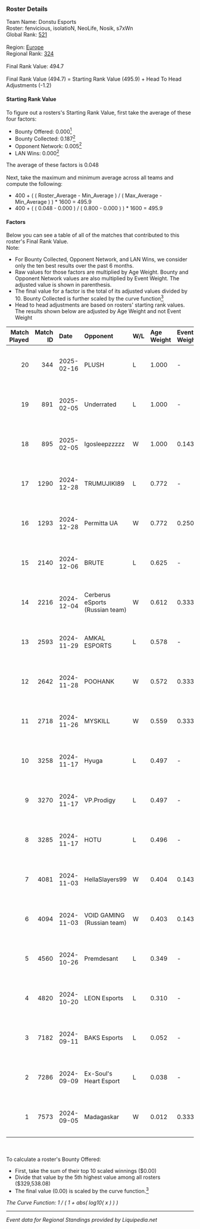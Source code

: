 ### Roster Details<br />
Team Name: Donstu Esports<br />
Roster: fenvicious, isolatioN, NeoLife, Nosik, s7xWn<br />
Global Rank: [521](../standings_global.md)<br />
<br />
Region: [Europe]( ../standings_europe.md)<br />
Regional Rank: [324]( ../standings_europe.md)<br />
<br />
Final Rank Value:  494.7<br />
<br />
Final Rank Value (494.7) = Starting Rank Value (495.9) + Head To Head Adjustments (-1.2)<br />

#### Starting Rank Value<br />
To figure out a rosters's Starting Rank Value, first take the average of these four factors:<br />
- Bounty Offered: 0.000[<sup>1</sup>](#table2)
- Bounty Collected: 0.187[<sup>2</sup>](#table1)
- Opponent Network: 0.005[<sup>2</sup>](#table1)
- LAN Wins: 0.000[<sup>2</sup>](#table1)

The average of these factors is 0.048<br />
<br />
Next, take the maximum and minimum average across all teams and compute the following:<br />
- 400 + ( ( Roster_Average - Min_Average ) / ( Max_Average - Min_Average ) ) * 1600 = 495.9
- 400 + ( ( 0.048 - 0.000 ) / ( 0.800 - 0.000 ) ) * 1600 = 495.9


#### Factors<br />
Below you can see a table of all of the matches that contributed to this roster's Final Rank Value.<br />
Note:<br />

- For Bounty Collected, Opponent Network, and LAN Wins, we consider only the ten best results over the past 6 months.
- Raw values for those factors are multiplied by Age Weight. Bounty and Opponent Network values are also multiplied by Event Weight. The adjusted value is shown in parenthesis.
- The final value for a factor is the total of its adjusted values divided by 10. Bounty Collected is further scaled by the curve function[<sup>3</sup>](#curveFunction)
- Head to head adjustments are based on rosters' starting rank values. The results shown below are adjusted by Age Weight and not Event Weight
<span id="table1"></span><br />


| Match Played | Match ID | Date       | Opponent                        | W/L | Age Weight | Event Weight | Bounty Collected | Opponent Network | LAN Wins  | H2H Adj. | Roster                                       |
| -: | -: | :- | :- | :- | :- | :- | :- | :- | :- | -: | :- |
|           20 |      344 | 2025-02-16 | PLUSH                           | L   | 1.000      | -            | -                | -                | -         |   -19.74 | fenvicious, isolatioN, NeoLife, Nosik, s7xWn |
|           19 |      891 | 2025-02-05 | Underrated                      | L   | 1.000      | -            | -                | -                | -         |    -9.45 | fenvicious, isolatioN, NeoLife, Nosik, s7xWn |
|           18 |      895 | 2025-02-05 | Igosleepzzzzz                   | W   | 1.000      | 0.143        | 0.000 (0.000)    | 0.000 (0.000)    | 0 (0.000) |    10.49 | fenvicious, isolatioN, NeoLife, Nosik, s7xWn |
|           17 |     1290 | 2024-12-28 | TRUMUJIKI89                     | L   | 0.772      | -            | -                | -                | -         |    -8.13 | fenvicious, isolatioN, NeoLife, Nosik, s7xWn |
|           16 |     1293 | 2024-12-28 | Permitta UA                     | W   | 0.772      | 0.250        | 0.000 (0.000)    | 0.000 (0.000)    | 0 (0.000) |     8.23 | fenvicious, isolatioN, NeoLife, Nosik, s7xWn |
|           15 |     2140 | 2024-12-06 | BRUTE                           | L   | 0.625      | -            | -                | -                | -         |    -4.84 | isolatioN, NeoLife, Nosik, s7xWn, V0ider     |
|           14 |     2216 | 2024-12-04 | Cerberus eSports (Russian team) | W   | 0.612      | 0.333        | 0.000 (0.000)    | 0.080 (0.016)    | 0 (0.000) |    11.95 | isolatioN, NeoLife, Nosik, s7xWn, V0ider     |
|           13 |     2593 | 2024-11-29 | AMKAL ESPORTS                   | L   | 0.578      | -            | -                | -                | -         |    -2.96 | isolatioN, NeoLife, Nosik, s7xWn, V0ider     |
|           12 |     2642 | 2024-11-28 | POOHANK                         | W   | 0.572      | 0.333        | 0.000 (0.000)    | 0.015 (0.003)    | 0 (0.000) |    10.84 | isolatioN, NeoLife, Nosik, s7xWn, V0ider     |
|           11 |     2718 | 2024-11-26 | MYSKILL                         | W   | 0.559      | 0.333        | 0.002 (0.000)    | 0.127 (0.024)    | 0 (0.000) |    13.29 | isolatioN, NeoLife, Nosik, s7xWn, V0ider     |
|           10 |     3258 | 2024-11-17 | Hyuga                           | L   | 0.497      | -            | -                | -                | -         |    -6.77 | isolatioN, NeoLife, Nosik, s7xWn, V0ider     |
|            9 |     3270 | 2024-11-17 | VP.Prodigy                      | L   | 0.497      | -            | -                | -                | -         |    -8.28 | isolatioN, NeoLife, Nosik, s7xWn, V0ider     |
|            8 |     3285 | 2024-11-17 | HOTU                            | L   | 0.496      | -            | -                | -                | -         |    -3.93 | isolatioN, NeoLife, Nosik, s7xWn, V0ider     |
|            7 |     4081 | 2024-11-03 | HellaSlayers99                  | W   | 0.404      | 0.143        | 0.000 (0.000)    | 0.046 (0.003)    | 0 (0.000) |     7.98 | isolatioN, NeoLife, Nosik, s7xWn, V0ider     |
|            6 |     4094 | 2024-11-03 | VOID GAMING (Russian team)      | W   | 0.403      | 0.143        | 0.000 (0.000)    | 0.027 (0.002)    | 0 (0.000) |     5.94 | isolatioN, NeoLife, Nosik, s7xWn, V0ider     |
|            5 |     4560 | 2024-10-26 | Premdesant                      | L   | 0.349      | -            | -                | -                | -         |    -3.11 | isolatioN, NeoLife, Nosik, s7xWn, V0ider     |
|            4 |     4820 | 2024-10-20 | LEON Esports                    | L   | 0.310      | -            | -                | -                | -         |    -1.71 | isolatioN, NeoLife, Nosik, s7xWn, V0ider     |
|            3 |     7182 | 2024-09-11 | BAKS Esports                    | L   | 0.052      | -            | -                | -                | -         |    -0.76 | isolatioN, NeoLife, Nosik, s7xWn, V0ider     |
|            2 |     7286 | 2024-09-09 | Ex-Soul's Heart Esport          | L   | 0.038      | -            | -                | -                | -         |    -0.39 | isolatioN, NeoLife, Nosik, s7xWn, V0ider     |
|            1 |     7573 | 2024-09-05 | Madagaskar                      | W   | 0.012      | 0.333        | 0.000 (0.000)    | 0.001 (0.000)    | 0 (0.000) |     0.17 | isolatioN, NeoLife, Nosik, s7xWn, V0ider     |

<br />
<span id="table2"></span><br />
To calculate a roster's Bounty Offered:<br />

- First, take the sum of their top 10 scaled winnings ($0.00)
- Divide that value by the 5th highest value among all rosters ($329,538.08)
- The final value (0.00) is scaled by the curve function.[<sup>3</sup>](#curveFunction)

<span id="curveFunction"></span>_The Curve Function: 1 / ( 1 + abs( log10( x ) ) )_<br />

---
_Event data for Regional Standings provided by Liquipedia.net_<br />
